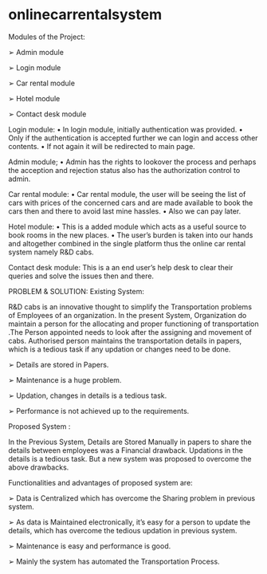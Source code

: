 # onlinecarrentalsystem

 Modules of the Project:
 
➢ Admin module

➢ Login module

➢ Car rental module

➢ Hotel module

➢ Contact desk module

Login module:
• In login module, initially authentication was provided.
• Only if the authentication is accepted further we can login and access other contents.
• If not again it will be redirected to main page.

Admin module;
• Admin has the rights to lookover the process and perhaps the acception and rejection
status also has the authorization control to admin.

Car rental module:
• Car rental module, the user will be seeing the list of cars with prices of the concerned
cars and are made available to book the cars then and there to avoid last mine hassles.
• Also we can pay later.

Hotel module:
• This is a added module which acts as a useful source to book rooms in the new places.
• The user’s burden is taken into our hands and altogether combined in the single
platform thus the online car rental system namely R&D cabs.

Contact desk module:
This is a an end user’s help desk to clear their queries and solve the issues then and there.

PROBLEM & SOLUTION:
Existing System:

R&D cabs is an innovative thought to simplify the Transportation problems of Employees of an organization. In the present System, Organization do maintain a person for
the allocating and proper functioning of transportation .The Person appointed needs to look after the assigning and movement of cabs. Authorised person maintains the transportation details in papers, which is a tedious task if any updation or changes need to be done.

➢ Details are stored in Papers.

➢ Maintenance is a huge problem.

➢ Updation, changes in details is a tedious task.

➢ Performance is not achieved up to the requirements.

Proposed System :

In the Previous System, Details are Stored Manually in papers to share the details between employees was a Financial drawback. Updations in the details is a tedious
task. But a new system was proposed to overcome the above drawbacks. 

Functionalities and advantages of proposed system are:

➢ Data is Centralized which has overcome the Sharing problem in previous system.

➢ As data is Maintained electronically, it’s easy for a person to update the details, which has overcome the tedious updation in previous system.

➢ Maintenance is easy and performance is good.

➢ Mainly the system has automated the Transportation Process.
